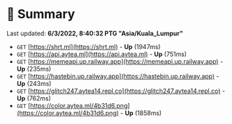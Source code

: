 # 📖 Summary
Last updated: **6/3/2022, 8:40:32 PTG "Asia/Kuala_Lumpur"**

- `GET` [https://shrt.ml](https://shrt.ml) - **Up** (1947ms)
- `GET` [https://api.aytea.ml](https://api.aytea.ml) - **Up** (751ms)
- `GET` [https://memeapi.up.railway.app](https://memeapi.up.railway.app) - **Up** (235ms)
- `GET` [https://hastebin.up.railway.app](https://hastebin.up.railway.app) - **Up** (243ms)
- `GET` [https://glitch247.aytea14.repl.co](https://glitch247.aytea14.repl.co) - **Up** (762ms)
- `GET` [https://color.aytea.ml/4b31d6.png](https://color.aytea.ml/4b31d6.png) - **Up** (1858ms)
